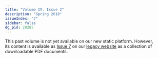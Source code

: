 ```yaml
---
title: "Volume IV, Issue 2"
description: "Spring 2018"
issueIndex: "7"
sidebar: false
dg_pid: 28285
---
```

This past volume is not yet available on our new static platform. However, its content is available as [Issue 7](https://rootstalk-archive.grinnell.edu/issue/7) on our [legacy website](https://rootstalk-archive.grinnell.edu) as a collection of downloadable PDF documents.
